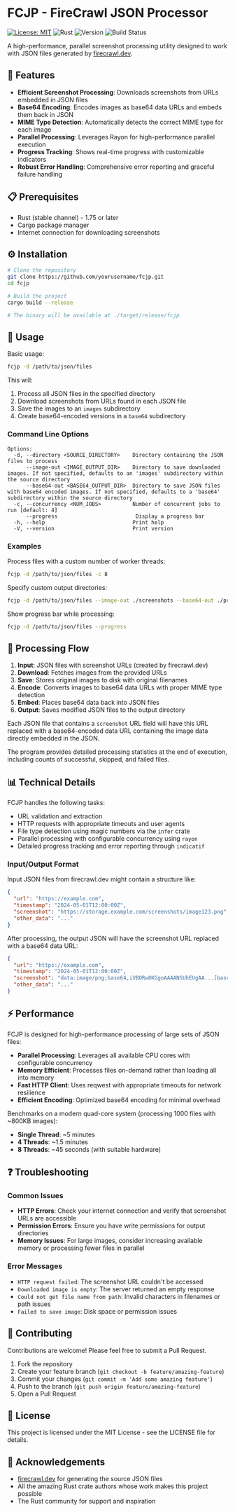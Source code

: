 # FCJP - FireCrawl JSON Processor

[![License: MIT](https://img.shields.io/badge/License-MIT-blue.svg)](https://opensource.org/licenses/MIT)
![Rust](https://img.shields.io/badge/rust-stable-orange.svg)
![Version](https://img.shields.io/badge/version-0.1.0-green.svg)
![Build Status](https://img.shields.io/github/actions/workflow/status/behrangsa/fcjp/rust-ci.yml?branch=master)

A high-performance, parallel screenshot processing utility designed to work with JSON files generated by [firecrawl.dev](https://firecrawl.dev).

## 🚀 Features

- **Efficient Screenshot Processing**: Downloads screenshots from URLs embedded in JSON files
- **Base64 Encoding**: Encodes images as base64 data URLs and embeds them back in JSON
- **MIME Type Detection**: Automatically detects the correct MIME type for each image
- **Parallel Processing**: Leverages Rayon for high-performance parallel execution
- **Progress Tracking**: Shows real-time progress with customizable indicators
- **Robust Error Handling**: Comprehensive error reporting and graceful failure handling

## 📋 Prerequisites

- Rust (stable channel) - 1.75 or later
- Cargo package manager
- Internet connection for downloading screenshots

## ⚙️ Installation

```bash
# Clone the repository
git clone https://github.com/yourusername/fcjp.git
cd fcjp

# Build the project
cargo build --release

# The binary will be available at ./target/release/fcjp
```

## 🔧 Usage

Basic usage:

```bash
fcjp -d /path/to/json/files
```

This will:
1. Process all JSON files in the specified directory
2. Download screenshots from URLs found in each JSON file
3. Save the images to an `images` subdirectory
4. Create base64-encoded versions in a `base64` subdirectory

### Command Line Options

```
Options:
  -d, --directory <SOURCE_DIRECTORY>    Directory containing the JSON files to process
      --image-out <IMAGE_OUTPUT_DIR>    Directory to save downloaded images. If not specified, defaults to an 'images' subdirectory within the source directory
      --base64-out <BASE64_OUTPUT_DIR>  Directory to save JSON files with base64 encoded images. If not specified, defaults to a 'base64' subdirectory within the source directory
  -c, --concurrency <NUM_JOBS>          Number of concurrent jobs to run [default: 4]
      --progress                         Display a progress bar
  -h, --help                            Print help
  -V, --version                         Print version
```

### Examples

Process files with a custom number of worker threads:
```bash
fcjp -d /path/to/json/files -c 8
```

Specify custom output directories:
```bash
fcjp -d /path/to/json/files --image-out ./screenshots --base64-out ./processed
```

Show progress bar while processing:
```bash
fcjp -d /path/to/json/files --progress
```

## 🔄 Processing Flow

1. **Input**: JSON files with screenshot URLs (created by firecrawl.dev)
2. **Download**: Fetches images from the provided URLs
3. **Save**: Stores original images to disk with original filenames
4. **Encode**: Converts images to base64 data URLs with proper MIME type detection
5. **Embed**: Places base64 data back into JSON files
6. **Output**: Saves modified JSON files to the output directory

Each JSON file that contains a `screenshot` URL field will have this URL replaced with a base64-encoded data URL containing the image data directly embedded in the JSON.

The program provides detailed processing statistics at the end of execution, including counts of successful, skipped, and failed files.

## 📊 Technical Details

FCJP handles the following tasks:
- URL validation and extraction
- HTTP requests with appropriate timeouts and user agents
- File type detection using magic numbers via the `infer` crate
- Parallel processing with configurable concurrency using `rayon`
- Detailed progress tracking and error reporting through `indicatif`

### Input/Output Format

Input JSON files from firecrawl.dev might contain a structure like:
```json
{
  "url": "https://example.com",
  "timestamp": "2024-05-01T12:00:00Z",
  "screenshot": "https://storage.example.com/screenshots/image123.png",
  "other_data": "..."
}
```

After processing, the output JSON will have the screenshot URL replaced with a base64 data URL:
```json
{
  "url": "https://example.com",
  "timestamp": "2024-05-01T12:00:00Z",
  "screenshot": "data:image/png;base64,iVBORw0KGgoAAAANSUhEUgAA...[base64 data]",
  "other_data": "..."
}
```

## ⚡ Performance

FCJP is designed for high-performance processing of large sets of JSON files:

- **Parallel Processing**: Leverages all available CPU cores with configurable concurrency
- **Memory Efficient**: Processes files on-demand rather than loading all into memory
- **Fast HTTP Client**: Uses reqwest with appropriate timeouts for network resilience
- **Efficient Encoding**: Optimized base64 encoding for minimal overhead

Benchmarks on a modern quad-core system (processing 1000 files with ~800KB images):
- **Single Thread**: ~5 minutes
- **4 Threads**: ~1.5 minutes
- **8 Threads**: ~45 seconds (with suitable hardware)

## ❓ Troubleshooting

### Common Issues

- **HTTP Errors**: Check your internet connection and verify that screenshot URLs are accessible
- **Permission Errors**: Ensure you have write permissions for output directories
- **Memory Issues**: For large images, consider increasing available memory or processing fewer files in parallel

### Error Messages

- `HTTP request failed`: The screenshot URL couldn't be accessed
- `Downloaded image is empty`: The server returned an empty response
- `Could not get file name from path`: Invalid characters in filenames or path issues
- `Failed to save image`: Disk space or permission issues

## 🤝 Contributing

Contributions are welcome! Please feel free to submit a Pull Request.

1. Fork the repository
2. Create your feature branch (`git checkout -b feature/amazing-feature`)
3. Commit your changes (`git commit -m 'Add some amazing feature'`)
4. Push to the branch (`git push origin feature/amazing-feature`)
5. Open a Pull Request

## 📝 License

This project is licensed under the MIT License - see the LICENSE file for details.

## 🙏 Acknowledgements

- [firecrawl.dev](https://firecrawl.dev) for generating the source JSON files
- All the amazing Rust crate authors whose work makes this project possible
- The Rust community for support and inspiration
